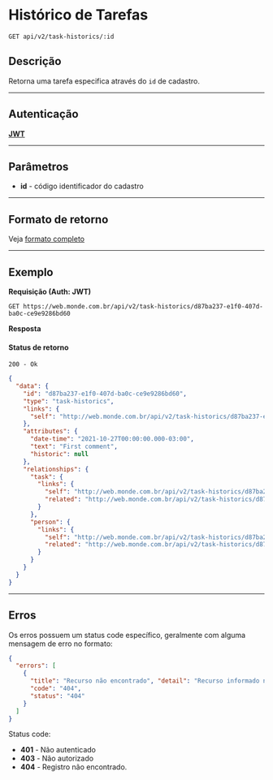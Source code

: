 # Histórico de Tarefas

    GET api/v2/task-historics/:id

## Descrição
Retorna uma tarefa especifica através do `id` de cadastro.

***

## Autenticação
**[JWT](../authentication/POST_tokens.md)**

***

## Parâmetros

  - **id** - código identificador do cadastro

***

## Formato de retorno

  Veja [formato completo](v1/full_format.md#historico-de-tarefa)

***

## Exemplo

  **Requisição (Auth: JWT)**

    GET https://web.monde.com.br/api/v2/task-historics/d87ba237-e1f0-407d-ba0c-ce9e9286bd60

  **Resposta**

  #### Status de retorno
    200 - Ok

  ``` json
  {
    "data": {
      "id": "d87ba237-e1f0-407d-ba0c-ce9e9286bd60",
      "type": "task-historics",
      "links": {
        "self": "http://web.monde.com.br/api/v2/task-historics/d87ba237-e1f0-407d-ba0c-ce9e9286bd60"
      },
      "attributes": {
        "date-time": "2021-10-27T00:00:00.000-03:00",
        "text": "First comment",
        "historic": null
      },
      "relationships": {
        "task": {
          "links": {
            "self": "http://web.monde.com.br/api/v2/task-historics/d87ba237-e1f0-407d-ba0c-ce9e9286bd60/relationships/task",
            "related": "http://web.monde.com.br/api/v2/task-historics/d87ba237-e1f0-407d-ba0c-ce9e9286bd60/task"
          }
        },
        "person": {
          "links": {
            "self": "http://web.monde.com.br/api/v2/task-historics/d87ba237-e1f0-407d-ba0c-ce9e9286bd60/relationships/person",
            "related": "http://web.monde.com.br/api/v2/task-historics/d87ba237-e1f0-407d-ba0c-ce9e9286bd60/person"
          }
        }
      }
    }
  }
  ```

***

## Erros
  Os erros possuem um status code específico, geralmente com alguma mensagem de erro no formato:
  ``` json
  {
    "errors": [
      {
        "title": "Recurso não encontrado", "detail": "Recurso informado não encontrado",
        "code": "404",
        "status": "404"
      }
    ]
  }
  ```

  Status code:
  - **401** - Não autenticado
  - **403** - Não autorizado
  - **404** - Registro não encontrado.
